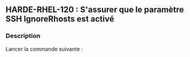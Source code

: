 ## HARDE-RHEL-120 : S'assurer que le paramètre SSH IgnoreRhosts est activé

### Description

Lancer la commande suivante :

